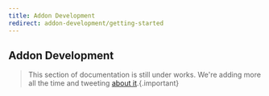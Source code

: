 ```yaml
---
title: Addon Development
redirect: addon-development/getting-started
---
```


## Addon Development

> This section of documentation is still under works. We're adding more all the time and tweeting [about it](https://twitter.com/pyrocms).{.important}
